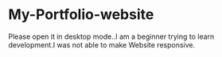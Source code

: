 # My-Portfolio-website

Please open it in desktop mode..I am a beginner trying to learn development.I was not able to make Website responsive.
